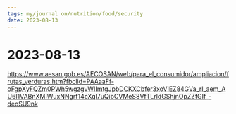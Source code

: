 ```yaml
---
tags: my/journal on/nutrition/food/security
date: 2023-08-13
---
```


# 2023-08-13 

https://www.aesan.gob.es/AECOSAN/web/para_el_consumidor/ampliacion/frutas_verduras.htm?fbclid=PAAaaFf-oFgpXyFQZm0PWh5wgzgvWIImtgJpbDCKXCbfer3xoVIEZ84GVa_rI_aem_AU6l1VABnXMIWuxNNgrf14cXql7uQibCVMeS8VfTLrldGShjnOpZZfGIf_-deoSU9nk